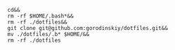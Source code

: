     cd&&
    rm -rf $HOME/.bash*&&
    rm -rf ./dotfiles&&
    git clone git@github.com:gorodinskiy/dotfiles.git&&
    mv ./dotfiles/.b* $HOME/&&
    rm -rf ./dotfiles 
